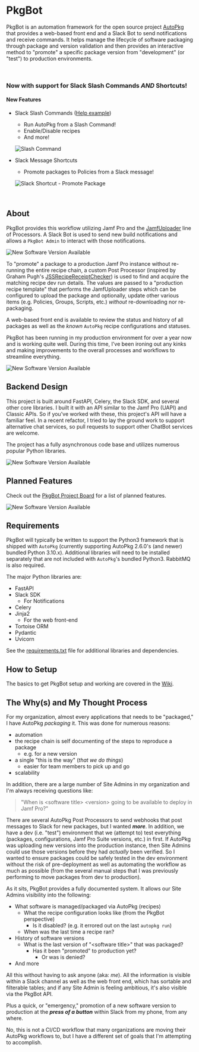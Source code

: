 # PkgBot

PkgBot is an automation framework for the open source project [AutoPkg](https://www.github.com/autopkg/autopkg) that provides a web-based front end and a Slack Bot to send notifications and receive commands.  It helps manage the lifecycle of software packaging through package and version validation and then provides an interactive method to "promote" a specific package version from "development" (or "test") to production environments.

<br>

### **Now with support for Slack Slash Commands _AND_ Shortcuts!**

#### **New Features**

  * Slack Slash Commands ([Help example](/examples/images/Slash%20Command%20-%20Help.png))
    * Run AutoPkg from a Slash Command!  
    * Enable/Disable recipes
    * And more!

    ![Slash Command](/examples/images/Slash%20Command.png)

  * Slack Message Shortcuts
    * Promote packages to Policies from a Slack message!
    
    ![Slack Shortcut - Promote Package](/examples/images/Slack%20Shortcut%20-%20Promote%20Package.png)

<br>

## About

PkgBot provides this workflow utilizing Jamf Pro and the [JamfUploader](https://github.com/grahampugh/jamf-upload) line of Processors.  A Slack Bot is used to send new build notifications and allows a `PkgBot Admin` to interact with those notifications.

![New Software Version Available](/examples/images/New%20Software%20Version%20Available.png)

To "promote" a package to a production Jamf Pro instance without re-running the entire recipe chain, a custom Post Processor (inspired by Graham Pugh's [JSSRecipeReceiptChecker](https://github.com/autopkg/grahampugh-recipes/blob/master/CommonProcessors/JSSRecipeReceiptChecker.py)) is used to find and acquire the matching recipe dev run details.  The values are passed to a "production recipe template" that performs the JamfUploader steps which can be configured to upload the package and optionally, update other various items (e.g. Policies, Groups, Scripts, etc.) _without_ re-downloading nor re-packaging.

A web-based front end is available to review the status and history of all packages as well as the _known_ `AutoPkg` recipe configurations and statuses.

PkgBot has been running in my production environment for over a year now and is working quite well.  During this time, I've been ironing out any kinks and making improvements to the overall processes and workflows to streamline everything.

![New Software Version Available](/examples/images/Approved%20packages.png)


## Backend Design

This project is built around FastAPI, Celery, the Slack SDK, and several other core libraries.  I built it with an API similar to the Jamf Pro (UAPI) and Classic APIs.  So if you've worked with these, this project's API will have a familiar feel.  In a recent refactor, I tried to lay the ground work to support alternative chat services, so pull requests to support other ChatBot services are welcome.

The project has a fully asynchronous code base and utilizes numerous popular Python libraries.

![New Software Version Available](/examples/images/Trust%20Verification%20Failure.png)


## Planned Features

Check out the [PkgBot Project Board](https://github.com/users/MLBZ521/projects/1) for a list of planned features.

![New Software Version Available](/examples/images/Encountered%20an%20Error.png)


## Requirements

PkgBot will typically be written to support the Python3 framework that is shipped with `AutoPkg` (currently supporting AutoPkg 2.6.0's (and newer) bundled Python 3.10.x).  Additional libraries will need to be installed separately that are not included with `AutoPkg`'s bundled Python3.  RabbitMQ is also required.

The major Python libraries are:
  * FastAPI
  * Slack SDK
    * For Notifications
  * Celery
  * Jinja2
    * For the web front-end
  * Tortoise ORM
  * Pydantic
  * Uvicorn

See the [requirements.txt](requirements.txt) file for additional libraries and dependencies.


## How to Setup

The basics to get PkgBot setup and working are covered in the [Wiki](https://github.com/MLBZ521/PkgBot/wiki/%22Basic%22-How-to-Setup).


## The Why(s) and My Thought Process

For my organization, almost every applications that needs to be "packaged," I have AutoPkg _packaging_ it.  This was done for numerous reasons:
  * automation
  * the recipe chain is self documenting of the steps to reproduce a package
    * e.g. for a new version
  * a single "this is the way" (_that we do things_)
    * easier for team members to pick up and go
  * scalability

In addition, there are a large number of Site Admins in my organization and I'm always receiving questions like:
> "When is \<software title\> \<version\> going to be available to deploy in Jamf Pro?"

There are several AutoPkg Post Processors to send webhooks that post messages to Slack for new packages, but I wanted **_more_**.  In addition, we have a dev (i.e. "test") environment that we (attempt to) test everything (packages, configurations, Jamf Pro Suite versions, etc.) in first.  If AutoPkg was uploading new versions into the production instance, then Site Admins could use those versions before they had _actually_ been verified.  So I wanted to ensure packages could be safely tested in the dev environment without the risk of pre-deployment as well as automating the workflow as much as possible (from the several manual steps that I was previously performing to move packages from dev to production).

As it sits, PkgBot provides a fully documented system.  It allows our Site Admins visibility into the following:
  * What software is managed/packaged via AutoPkg (recipes)
    * What the recipe configuration looks like (from the PkgBot perspective)
      * Is it disabled? (e.g. it errored out on the last `autopkg run`)
    * When was the last time a recipe ran?
  * History of software versions
    * What is the last version of "\<software title\>" that was packaged?
      * Has it been "promoted" to production yet?
        * Or was is denied?
  * And more

All this without having to ask anyone (aka:  _me_).  All the information is visible within a Slack channel as well as the web front end, which has sortable and filterable tables; and if any Site Admin is feeling ambitious, it's also visible via the PkgBot API.

Plus a quick, or "emergency," promotion of a new software version to production at the _**press of a button**_ within Slack from my phone, from any where.

No, this is not a CI/CD workflow that many organizations are moving their AutoPkg workflows to, but I have a different set of goals that I'm attempting to accomplish.
